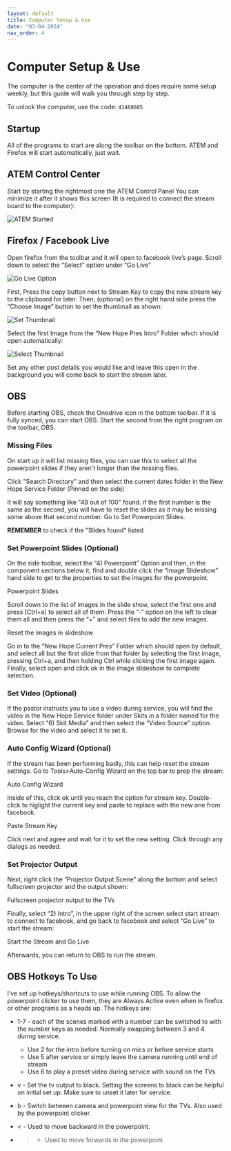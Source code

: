 ```yaml
---
layout: default
title: Computer Setup & Use
date: "03-04-2024"
nav_order: 4
---
```

# Computer Setup & Use

The computer is the center of the operation and does require some setup weekly, but this guide will walk you through step by step.

To unlock the computer, use the code: `41460085`

## Startup

All of the programs to start are along the toolbar on the bottom. ATEM and Firefox will start automatically, just wait.

## ATEM Control Center

Start by starting the rightmost one the ATEM Control Panel You can minimize it after it shows this screen (It is required to connect the stream board to the computer):

![ATEM Started](assets/ATEM_Started.png)

## Firefox / Facebook Live

Open firefox from the toolbar and it will open to facebook live’s page. Scroll down to select the “Select” option under “Go Live”

![Go Live Option](assets/Go_Live_Selection_Page.png)

First, Press the copy button next to Stream Key to copy the new stream key to the clipboard for later. Then, (optional) on the right hand side press the “Choose Image” button to set the thumbnail as shown:

![Set Thumbnail](assets/Live_Post_Editor.png)

Select the first Image from the “New Hope Pres Intro” Folder which should open automatically:

![Select Thumbnail](assets/Thumbnail_Selection.png)

Set any other post details you would like and leave this open in the background you will come back to start the stream later.

## OBS

Before starting OBS, check the Onedrive icon in the bottom toolbar. If it is fully synced, you can start OBS. Start the second from the right program on the toolbar, OBS.

### Missing Files

On start up it will list missing files, you can use this to select all the powerpoint slides if they aren't longer than the missing files. 

Click "Search Directory" and then select the current dates folder in the New Hope Service Folder (Pinned on the side)

It will say something like "49 out of 100" found. if the first number is the same as the second, you will have to reset the slides as it may be missing some above that second number. Go to Set Powerpoint Slides.

**REMEMBER** to check if the "Slides found" listed

### Set Powerpoint Slides (Optional)

On the side toolbar, select the “4) Powerpoint” Option and then, in the component sections below it, find and double click the “Image Slideshow” hand side to get to the properties to set the images for the powerpoint.

Powerpoint Slides

Scroll down to the list of images in the slide show, select the first one and press [Ctrl+a] to select all of them. Press the “-“ option on the left to clear them all and then press the “+” and select files to add the new images.

Reset the images in slideshow

Go in to the “New Hope Current Pres” Folder which should open by default, and select all but the first slide from that folder by selecting the first image, pressing Ctrl+a, and then holding Ctrl while clicking the first image again. Finally, select open and click ok in the image slideshow to complete selection.

### Set Video (Optional)

If the pastor instructs you to use a video during service, you will find the video in the New Hope Service folder under Skits in a folder named for the video. Select “6) Skit Media” and then select the “Video Source” option. Browse for the video and select it to set it.

### Auto Config Wizard (Optional)

If the stream has been performing badly, this can help reset the stream settings. Go to Tools>Auto-Config Wizard on the top bar to prep the stream:

Auto Config Wizard

Inside of this, click ok until you reach the option for stream key. Double-click to higlight the current key and paste to replace with the new one from facebook.

Paste Stream Key

Click next and agree and wait for it to set the new setting. Click through any dialogs as needed.

### Set Projector Output

Next, right click the “Projector Output Scene” along the bottom and select fullscreen projector and the output shown:

Fullscreen projector output to the TVs

Finally, select “2) Intro”, in the upper right of the screen select start stream to connect to facebook, and go back to facebook and select “Go Live” to start the stream:

Start the Stream and Go Live

Afterwards, you can return to OBS to run the stream.

## OBS Hotkeys To Use

I’ve set up hotkeys/shortcuts to use while running OBS. To allow the powerpoint clicker to use them, they are Always Active even when in firefox or other programs as a heads up. The hotkeys are:

- 1-7 - each of the scenes marked with a number can be switched to with the number keys as needed. Normally swapping between 3 and 4 during service.
    - Use 2 for the intro before turning on mics or before service starts
    - Use 5 after service or simply leave the camera running until end of stream
    - Use 6 to play a preset video during service with sound on the TVs
- v - Set the tv output to black. Setting the screens to black can be helpful on initial set up. Make sure to unset it later for service.

- b - Switch between camera and powerpoint view for the TVs. Also used by the powerpoint clicker.
- < - Used to move backward in the powerpoint.
- > - Used to move forwards in the powerpoint
